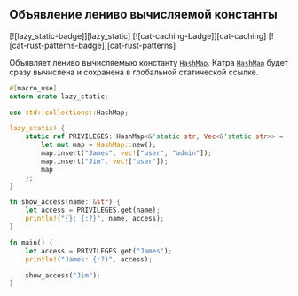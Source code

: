 ## Объявление лениво вычисляемой константы

[![lazy_static-badge]][lazy_static] [![cat-caching-badge]][cat-caching] [![cat-rust-patterns-badge]][cat-rust-patterns]

Объявляет лениво вычисляемыю константу [`HashMap`]. Катра [`HashMap`](https://doc.rust-lang.org/std/collections/struct.HashMap.html) будет сразу вычислена и сохранена в глобальной статической ссылке.

```rust
#[macro_use]
extern crate lazy_static;

use std::collections::HashMap;

lazy_static! {
    static ref PRIVILEGES: HashMap<&'static str, Vec<&'static str>> = {
        let mut map = HashMap::new();
        map.insert("James", vec!["user", "admin"]);
        map.insert("Jim", vec!["user"]);
        map
    };
}

fn show_access(name: &str) {
    let access = PRIVILEGES.get(name);
    println!("{}: {:?}", name, access);
}

fn main() {
    let access = PRIVILEGES.get("James");
    println!("James: {:?}", access);

    show_access("Jim");
}
```


[`HashMap`]: https://doc.rust-lang.org/std/collections/struct.HashMap.html